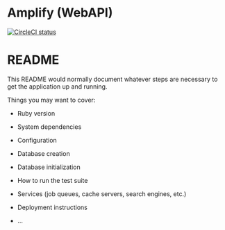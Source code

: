 # Amplify (WebAPI)

[![CircleCI
status](https://circleci.com/gh/wcoombs/Amplify-Web.svg?style=svg)](https://circleci.com/gh/wcoombs/Amplify-Web)

# README

This README would normally document whatever steps are necessary to get the
application up and running.

Things you may want to cover:

* Ruby version

* System dependencies

* Configuration

* Database creation

* Database initialization

* How to run the test suite

* Services (job queues, cache servers, search engines, etc.)

* Deployment instructions

* ...
